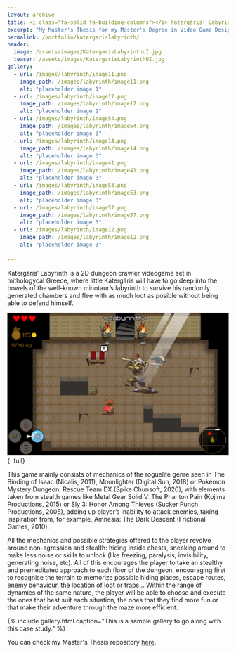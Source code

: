 ```yaml
---
layout: archive
title: <i class="fa-solid fa-building-columns"></i> Katergáris' Labyrinth
excerpt: "My Master's Thesis for my Master's Degree in Video Game Design and Programming at the UOC"
permalink: /portfolio/katergarislabyrinth/
header:
  image: /assets/images/KatergarisLabyrinthUI.jpg
  teaser: /assets/images/KatergarisLabyrinthUI.jpg
gallery:
  - url: /images/labyrinth/image11.png
    image_path: /images/labyrinth/image11.png
    alt: "placeholder image 1"
  - url: /images/labyrinth/image17.png
    image_path: /images/labyrinth/image17.png
    alt: "placeholder image 2"
  - url: /images/labyrinth/image54.png
    image_path: /images/labyrinth/image54.png
    alt: "placeholder image 3"
  - url: /images/labyrinth/image14.png
    image_path: /images/labyrinth/image14.png
    alt: "placeholder image 3"
  - url: /images/labyrinth/image41.png
    image_path: /images/labyrinth/image41.png
    alt: "placeholder image 3"
  - url: /images/labyrinth/image53.png
    image_path: /images/labyrinth/image53.png
    alt: "placeholder image 3"
  - url: /images/labyrinth/image57.png
    image_path: /images/labyrinth/image57.png
    alt: "placeholder image 3"
  - url: /images/labyrinth/image12.png
    image_path: /images/labyrinth/image12.png
    alt: "placeholder image 3"

---
```


Katergáris’ Labyrinth is a 2D dungeon crawler videogame set in mithologycal Greece, where little Katergáris will have to go deep into the bowels of the well-known minotaur’s labyrinth to survive his randomly generated chambers and flee with as much loot as posible without being able to defend himself.

![full](/images/KatergarisLabyrinthUI.jpg){: full}


This game mainly consists of mechanics of the roguelite genre seen in The Binding of Isaac (Nicalis, 2011), Moonlighter (Digital Sun, 2018) or Pokémon Mystery Dungeon: Rescue Team DX (Spike Chunsoft, 2020), with elements taken from stealth games like Metal Gear Solid V: The Phanton Pain (Kojima Productions, 2015) or Sly 3: Honor Among Thieves (Sucker Punch Productions, 2005), adding up player’s inability to attack enemies, taking inspiration from, for example, Amnesia: The Dark Descent (Frictional Games, 2010).

All the mechanics and possible strategies offered to the player revolve around non-agression and stealth: hiding inside chests, sneaking around to make less noise or skills to unlock (like freezing, paralysis, invisibility, generating noise, etc). All of this encourages the player to take an stealthy and premeditated approach to each floor of the dungeon, encouraging first to recognise the terrain to memorize possible hiding places, escape routes, enemy behaviour, the location of loot or traps… Within the range of dynamics of the same nature, the player will be able to choose and execute the ones that best suit each situation, the ones that they find more fun or that make their adventure through the maze more efficient.

{% include gallery.html caption="This is a sample gallery to go along with this case study." %}


You can check my Master's Thesis repository [here](https://openaccess.uoc.edu/handle/10609/138167).